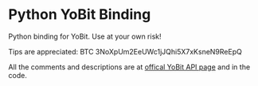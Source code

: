 # Python YoBit Binding

Python binding for YoBit. Use at your own risk!

Tips are appreciated: BTC 3NoXpUm2EeUWc1jJQhi5X7xKsneN9ReEpQ

All the comments and descriptions are at [offical YoBit API page](https://yobit.net/en/api) and in the code.	